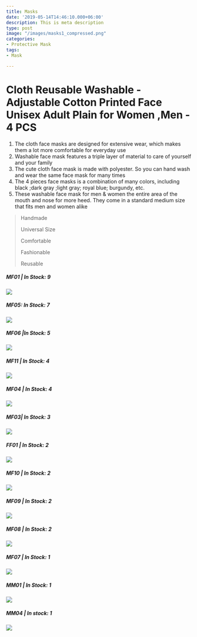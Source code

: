 ```yaml
---
title: Masks
date: '2019-05-14T14:46:10.000+06:00'
description: This is meta description
type: post
image: "/images/masks1_compressed.png"
categories:
- Protective Mask
tags:
- Mask

---
```

# Cloth Reusable Washable - Adjustable Cotton Printed Face Unisex Adult Plain for Women ,Men - 4 PCS

1. The cloth face masks are designed for extensive wear, which makes them a lot more comfortable for everyday use
2. Washable face mask features a triple layer of material to care of yourself and your family
3. The cute cloth face mask is made with polyester. So you can hand wash and wear the same face mask for many times
4. The 4 pieces face masks is a combination of many colors, including black ;dark gray ;light gray; royal blue; burgundy, etc. 
5. These washable face mask for men & women the entire area of the mouth and nose for more heed. They come in a standard medium size that fits men and women alike

> Handmade
>
> Universal Size
>
> Comfortable 
>
> Fashionable
>
> Reusable

##### MF01 | In Stock: 9

![](/images/mf01.jpeg)

##### MF05: In Stock: 7

![](/images/mf05.jpeg)

##### MF06 |In Stock: 5

![](/images/mf06.jpeg)

##### MF11 | In Stock: 4

![](/images/mf11.jpeg)

##### MF04 | In Stock: 4

![](/images/mf04.jpeg)

##### MF03| In Stock: 3

![](/images/mf03.png)

##### FF01 | In Stock: 2

![](/images/ff01.jpeg)

##### MF10 | In Stock: 2

![](/images/mf10.jpeg)

##### MF09 | In Stock: 2

![](/images/mf09.jpeg)

##### MF08 | In Stock: 2

![](/images/mf08.jpeg)

##### MF07 | In Stock: 1

![](/images/mf07.jpeg)

##### MM01 | In Stock: 1

![](/images/mm01.jpeg)

##### MM04 | In stock: 1

![](/images/mm04.jpeg)
